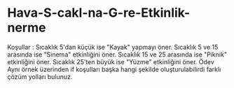 # Hava-S-cakl-na-G-re-Etkinlik-nerme
Koşullar :  Sıcaklık 5'dan küçük ise "Kayak" yapmayı öner. Sıcaklık 5 ve 15 arasında ise "Sinema" etkinliğini öner. Sıcaklık 15 ve 25 arasında ise "Piknik" etkinliğini öner. Sıcaklık 25'ten büyük ise "Yüzme" etkinliğini öner. Ödev Aynı örnek üzerinden if koşulları başka hangi şekilde oluşturulabilirdi farklı çözüm yolları bulunuz.

